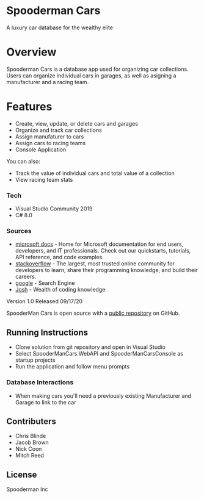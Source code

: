 # Spooderman Cars 
A luxury car database for the wealthy elite

# Overview
Spooderman Cars is a database app used for organizing car collections. Users can organize individual cars in garages, as well as asigning  a manufacturer and a racing team.

# Features
  - Create, view, update, or delete cars and garages
  - Organize and track car collections
  - Assign manufaturer to cars
  - Assign cars to racing teams
  - Console Application
  
You can also:

  - Track the value of individual cars and total value of a collection
  - View racing team stats 

### Tech
* Visual Studio Community 2019
* C# 8.0

### Sources
* [microsoft docs] - Home for Microsoft documentation for end users, developers, and IT professionals. Check out our quickstarts, tutorials, API reference, and code examples.
* [stackoverflow] -  The largest, most trusted online community for developers to learn, share their programming knowledge, and build their careers.
* [google] - Search Engine
* [Josh] - Wealth of coding knowledge

Version 1.0 Released 09/17/20

SpooderMan Cars is open source with a [public repository][spooder]
 on GitHub.

## Running Instructions
- Clone solution from git repository and open in Visual Studio
- Select SpooderManCars.WebAPI and SpooderManCarsConsole as startup projects
- Run the application and follow menu prompts

### Database Interactions
- When making cars you'll need a previously existing Manufacturer and Garage to link to the car

## Contributers
- Chris Blinde
- Jacob Brown
- Nick Coon
- Mitch Reed


License
----

Spooderman Inc 



[//]: # (These are reference links used in the body of this note and get stripped out when the markdown processor does its job. There is no need to format nicely because it shouldn't be seen. Thanks SO - http://stackoverflow.com/questions/4823468/store-comments-in-markdown-syntax)


   [spooder]: <https://github.com/MitchReed123/SpooderManCars>
   [git-repo-url]: <https://github.com/MitchReed123/SpooderManCars.git>
   [stackoverflow]: <http://daringfireball.net>
   [microsoft docs]: <https://docs.microsoft.com/>
   [google]: <https://google.com>
   [Josh]: <hhttps://github.com/JTux?tab=repositories>
  

   [PlDb]: <https://github.com/joemccann/dillinger/tree/master/plugins/dropbox/README.md>
   [PlGh]: <https://github.com/joemccann/dillinger/tree/master/plugins/github/README.md>
   [PlGd]: <https://github.com/joemccann/dillinger/tree/master/plugins/googledrive/README.md>
   [PlOd]: <https://github.com/joemccann/dillinger/tree/master/plugins/onedrive/README.md>
   [PlMe]: <https://github.com/joemccann/dillinger/tree/master/plugins/medium/README.md>
   [PlGa]: <https://github.com/RahulHP/dillinger/blob/master/plugins/googleanalytics/README.md>
